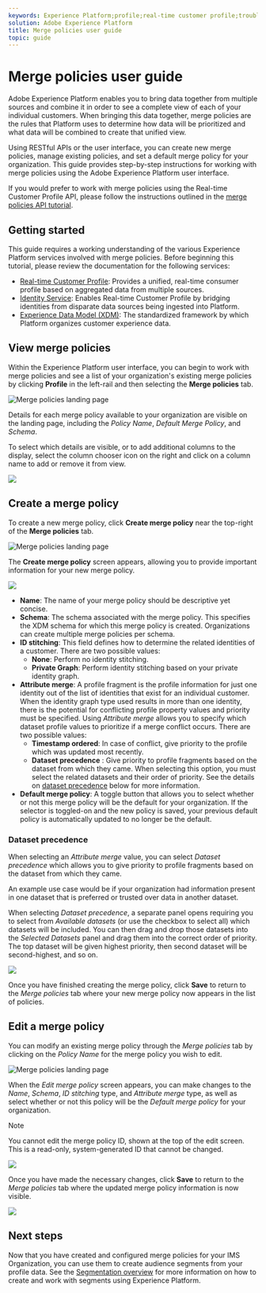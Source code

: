 ```yaml
---
keywords: Experience Platform;profile;real-time customer profile;troubleshooting;API
solution: Adobe Experience Platform
title: Merge policies user guide
topic: guide
---
```


# Merge policies user guide

Adobe Experience Platform enables you to bring data together from multiple sources and combine it in order to see a complete view of each of your individual customers. When bringing this data together, merge policies are the rules that Platform uses to determine how data will be prioritized and what data will be combined to create that unified view. 

Using RESTful APIs or the user interface, you can create new merge policies, manage existing policies, and set a default merge policy for your organization. This guide provides step-by-step instructions for working with merge policies using the Adobe Experience Platform user interface.

If you would prefer to work with merge policies using the Real-time Customer Profile API, please follow the instructions outlined in the [merge policies API tutorial](/api-specification/markdown/narrative/tutorials/configuring_up_tutorial/configuring_merge_policies_tutorial.md).

## Getting started

This guide requires a working understanding of the various Experience Platform services involved with merge policies. Before beginning this tutorial, please review the documentation for the following services:

* [Real-time Customer Profile](../home.md): Provides a unified, real-time consumer profile based on aggregated data from multiple sources.
* [Identity Service](../../identity-service/home.md): Enables Real-time Customer Profile by bridging identities from disparate data sources being ingested into Platform.
* [Experience Data Model (XDM)](../../xdm/home.md): The standardized framework by which Platform organizes customer experience data.

## View merge policies

Within the Experience Platform user interface, you can begin to work with merge policies and see a list of your organization's existing merge policies by clicking **Profile** in the left-rail and then selecting the **Merge policies** tab.

![Merge policies landing page](../images/merge-policies/landing.png)

Details for each merge policy available to your organization are visible on the landing page, including the *Policy Name*, *Default Merge Policy*, and *Schema*. 

To select which details are visible, or to add additional columns to the display, select the column chooser icon on the right and click on a column name to add or remove it from view.

![](../images/merge-policies/adjust-view.png)

## Create a merge policy

To create a new merge policy, click **Create merge policy** near the top-right of the **Merge policies** tab.

![Merge policies landing page](../images/merge-policies/create-new.png)

The **Create merge policy** screen appears, allowing you to provide important information for your new merge policy.

![](../images/merge-policies/create.png)

* **Name**: The name of your merge policy should be descriptive yet concise.
* **Schema**: The schema associated with the merge policy. This specifies the XDM schema for which this merge policy is created. Organizations can create multiple merge policies per schema.
* **ID stitching**: This field defines how to determine the related identities of a customer. There are two possible values:
  * **None**: Perform no identity stitching.
  * **Private Graph**: Perform identity stitching based on your private identity graph.
* **Attribute merge**: A profile fragment is the profile information for just one identity out of the list of identities that exist for an individual customer. When the identity graph type used results in more than one identity, there is the potential for conflicting profile property values and priority must be specified. Using *Attribute merge* allows you to specify which dataset profile values to prioritize if a merge conflict occurs. There are two possible values:
  * **Timestamp ordered**: In case of conflict, give priority to the profile which was updated most recently. 
  * **Dataset precedence** : Give priority to profile fragments based on the dataset from which they came. When selecting this option, you must select the related datasets and their order of priority. See the details on [dataset precedence](#dataset-precedence) below for more information.
* **Default merge policy**: A toggle button that allows you to select whether or not this merge policy will be the default for your organization. If the selector is toggled-on and the new policy is saved, your previous default policy is automatically updated to no longer be the default.

### Dataset precedence

When selecting an *Attribute merge* value, you can select *Dataset precedence* which allows you to give priority to profile fragments based on the dataset from which they came. 

An example use case would be if your organization had information present in one dataset that is preferred or trusted over data in another dataset. 

When selecting *Dataset precedence*, a separate panel opens requiring you to select from *Available datasets* (or use the checkbox to select all) which datasets will be included. You can then drag and drop those datasets into the *Selected Datasets* panel and drag them into the correct order of priority. The top dataset will be given highest priority, then second dataset will be second-highest, and so on.

![](../images/merge-policies/dataset-precedence.png)

Once you have finished creating the merge policy, click **Save** to return to the *Merge policies* tab where your new merge policy now appears in the list of policies.

## Edit a merge policy

You can modify an existing merge policy through the *Merge policies* tab by clicking on the *Policy Name* for the merge policy you wish to edit.

![Merge policies landing page](../images/merge-policies/select-edit.png)

When the *Edit merge policy* screen appears, you can make changes to the *Name*, *Schema*, *ID stitching* type, and *Attribute merge* type, as well as select whether or not this policy will be the *Default merge policy* for your organization.

>[!Note]
>You cannot edit the merge policy ID, shown at the top of the edit screen. This is a read-only, system-generated ID that cannot be changed. 

![](../images/merge-policies/edit-screen.png)

Once you have made the necessary changes, click **Save** to return to the *Merge policies* tab where the updated merge policy information is now visible.

![](../images/merge-policies/edited.png)


## Next steps

Now that you have created and configured merge policies for your IMS Organization, you can use them to create audience segments from your profile data. See the [Segmentation overview](../../segmentation/home.md) for more information on how to create and work with segments using Experience Platform.